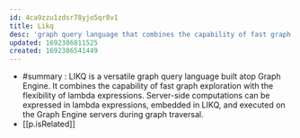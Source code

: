 ```yaml
---
id: 4ca9zzu1zdsr78yjo5qr8v1
title: Likq
desc: 'graph query language that combines the capability of fast graph exploration with the flexibility of lambda expressions'
updated: 1692386811525
created: 1692386541449
---
```


- #summary : LIKQ is a versatile graph query language built atop Graph Engine. It combines the capability of fast graph exploration with the flexibility of lambda expressions. Server-side computations can be expressed in lambda expressions, embedded in LIKQ, and executed on the Graph Engine servers during graph traversal.
- [[p.isRelated]] 